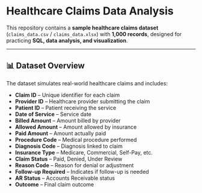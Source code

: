 # Healthcare Claims Data Analysis

This repository contains a **sample healthcare claims dataset** (`claims_data.csv` / `claims_data.xlsx`) with **1,000 records**, designed for practicing **SQL, data analysis, and visualization**.  

---

## 📊 Dataset Overview
The dataset simulates real-world healthcare claims and includes:

- **Claim ID** – Unique identifier for each claim  
- **Provider ID** – Healthcare provider submitting the claim  
- **Patient ID** – Patient receiving the service  
- **Date of Service** – Service date  
- **Billed Amount** – Amount billed by provider  
- **Allowed Amount** – Amount allowed by insurance  
- **Paid Amount** – Amount actually paid  
- **Procedure Code** – Medical procedure performed  
- **Diagnosis Code** – Diagnosis linked to claim  
- **Insurance Type** – Medicare, Commercial, Self-Pay, etc.  
- **Claim Status** – Paid, Denied, Under Review  
- **Reason Code** – Reason for denial or adjustment  
- **Follow-up Required** – Indicates if follow-up is needed  
- **AR Status** – Accounts Receivable status  
- **Outcome** – Final claim outcome  
